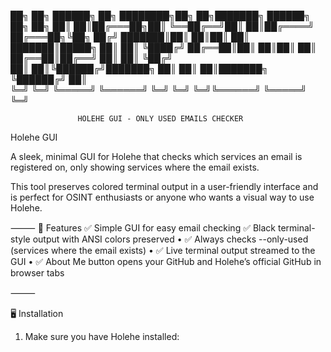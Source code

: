 ██╗  ██╗ ██████╗ ██╗     ████████╗██╗  ██╗███████╗     ██████╗ ██╗   ██╗
██║  ██║██╔═══██╗██║     ╚══██╔══╝██║  ██║██╔════╝    ██╔═══██╗╚██╗ ██╔╝
███████║██║   ██║██║        ██║   ███████║█████╗      ██║   ██║ ╚████╔╝ 
██╔══██║██║   ██║██║        ██║   ██╔══██║██╔══╝      ██║   ██║  ╚██╔╝  
██║  ██║╚██████╔╝███████╗   ██║   ██║  ██║███████╗    ╚██████╔╝   ██║   
╚═╝  ╚═╝ ╚═════╝ ╚══════╝   ╚═╝   ╚═╝  ╚═╝╚══════╝     ╚═════╝    ╚═╝   
                                                                           
                   HOLEHE GUI - ONLY USED EMAILS CHECKER


Holehe GUI

A sleek, minimal GUI for Holehe that checks which services an email is registered on, only showing services where the email exists.

This tool preserves colored terminal output in a user-friendly interface and is perfect for OSINT enthusiasts or anyone who wants a visual way to use Holehe.

⸻
🔹 Features
✅ Simple GUI for easy email checking
✅ Black terminal-style output with ANSI colors preserved
 • ✅ Always checks --only-used (services where the email exists)
 • ✅ Live terminal output streamed to the GUI
 • ✅ About Me button opens your GitHub and Holehe’s official GitHub in browser tabs

⸻

🖥 Installation
 1. Make sure you have Holehe installed:
